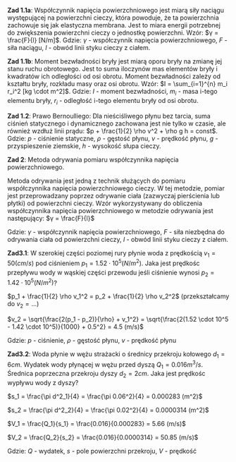 **Zad 1.1a**: Współczynnik napięcia powierzchniowego jest miarą siły naciągu występującej na powierzchni cieczy, która powoduje, że ta powierzchnia zachowuje się jak elastyczna membrana. Jest to miara energii potrzebnej do zwiększenia powierzchni cieczy o jednostkę powierzchni. Wzór: $γ = \frac{F}{l} [N/m]$. Gdzie: $γ$ - współczynnik napięcia powierzchniowego, $F$ - siła naciągu, $l$ - obwód linii styku cieczy z ciałem.

**Zad 1.1b**: Moment bezwładności bryły jest miarą oporu bryły na zmianę jej stanu ruchu obrotowego. Jest to suma iloczynów mas elementów bryły i kwadratów ich odległości od osi obrotu. Moment bezwładności zależy od kształtu bryły, rozkładu masy oraz osi obrotu. Wzór: $I = \sum_{i=1}^{n} m_i r_i^2 [kg \cdot m^2]$. Gdzie: $I$ - moment bezwładności, $m_i$ - masa i-tego elementu bryły, $r_i$ - odległość i-tego elementu bryły od osi obrotu.

**Zad 1.2**: Prawo Bernoulliego: Dla nieściśliwego płynu bez tarcia, suma ciśnień statycznego i dynamicznego zachowana jest nie tylko w czasie, ale również wzdłuż linii prądu: $p + \frac{1}{2} \rho v^2 + \rho g h = const$. Gdzie: $p$ - ciśnienie statyczne, $\rho$ - gęstość płynu, $v$ - prędkość płynu, $g$ - przyspieszenie ziemskie, $h$ - wysokość słupa cieczy.

**Zad 2**: Metoda odrywania pomiaru współczynnika napięcia powierzchniowego.

Metoda odrywania jest jedną z technik służących do pomiaru współczynnika napięcia powierzchniowego cieczy. W tej metodzie, pomiar jest przeprowadzany poprzez odrywanie ciała (zazwyczaj pierścienia lub płytki) od powierzchni cieczy. Wzór wykorzystywany do obliczenia współczynnika napięcia powierzchniowego w metodzie odrywania jest następujący: $γ = \frac{F}{l}$

Gdzie: $\gamma$ - współczynnik napięcia powierzchniowego, $F$ - siła niezbędna do odrywania ciała od powierzchni cieczy, $l$ - obwód linii styku cieczy z ciałem.

**Zad3.1**: W szerokiej części poziomej rury płynie woda z prędkością $v_1 = 50 (cm/s)$ pod ciśnieniem $p_1 = 1.52 \cdot 10^5 (N/m^2)$. Jaka jest prędkośc przepływu wody w wąskiej części przewodu jeśli ciśnienie wynosi $p_2 = 1.42 \cdot 10^5 (N/m^2)$?

$p_1 + \frac{1}{2} \rho v_1^2 = p_2 + \frac{1}{2} \rho v_2^2$ (przekształcamy do $v_2 = ...$)

$v_2 = \sqrt{\frac{2(p_1 - p_2)}{\rho} + v_1^2} = \sqrt{\frac{2(1.52 \cdot 10^5 - 1.42 \cdot 10^5)}{1000} + 0.5^2} = 4.5 (m/s)$

Gdzie: $p$ - ciśnienie, $\rho$ - gęstość płynu, $v$ - prędkość płynu

**Zad3.2**: Woda płynie w wężu strażacki o średnicy przekroju kołowego $d_1 = 6cm$. Wydatek wody płynącej w wężu przed dyszą $Q_1 = 0.016m^3/s$. Średnica poprzeczna przekroju dyszy $d_2 = 2cm$. Jaka jest prędkośc wypływu wody z dyszy?

$s_1 = \frac{\pi d^2_1}{4} = \frac{\pi 0.06^2}{4} = 0.000283 (m^2)$

$s_2 = \frac{\pi d^2_2}{4} = \frac{\pi 0.02^2}{4} = 0.0000314 (m^2)$

$V_1 = \frac{Q_1}{s_1} = \frac{0.016}{0.000283} = 5.66 (m/s)$

$V_2 = \frac{Q_2}{s_2} = \frac{0.016}{0.0000314} = 50.85 (m/s)$

Gdzie: $Q$ - wydatek, $s$ - pole powierzchni przekroju, $V$ - prędkość
